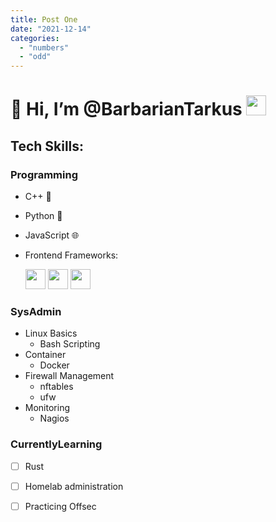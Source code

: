 ```yaml
---
title: Post One
date: "2021-12-14"
categories: 
  - "numbers"
  - "odd"
---
```


# 👋 Hi, I’m @BarbarianTarkus  <img src="https://img1.picmix.com/output/stamp/normal/1/6/2/4/2304261_9a959.png" width="32" height="32" />

## Tech Skills:

### Programming

  * C++ 🚀
  * Python 🐍
  * JavaScript 🌐
  
  * Frontend Frameworks:
    <div>
      <img src="https://cdn.jsdelivr.net/npm/simple-icons@v6.1.0/icons/angularjs.svg" width="32" height="32">
      <img src="https://cdn.jsdelivr.net/npm/simple-icons@v6.1.0/icons/svelte.svg" width="32" height="32">
      <img src="https://cdn.jsdelivr.net/npm/simple-icons@6.1.0/icons/django.svg" width="32" height="32">
    </div>

### SysAdmin
  * Linux Basics
    * Bash Scripting
  * Container
    * Docker
  * Firewall Management
    * nftables
    * ufw
  * Monitoring
    * Nagios

### CurrentlyLearning
- [ ] Rust 
- [ ] Homelab administration
- [ ] Practicing Offsec 



